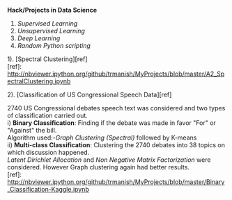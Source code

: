 **Hack/Projects in Data Science**

1) *Supervised Learning*  
2) *Unsupervised Learning*  
3) *Deep Learning*  
4) *Random Python scripting*   
  
1). [Spectral Clustering][ref]  
[ref]: http://nbviewer.ipython.org/github/trmanish/MyProjects/blob/master/A2_SpectralClustering.ipynb  

2). [Classification of US Congressional Speech Data][ref]  

2740 US Congressional debates speech text was considered and two types of classification 
carried out.  
i) **Binary Classification**: Finding if the debate was made in favor "For" or "Against" the bill.  
    Algorithm used:-*Graph Clustering (Spectral)* followed by K-means  
ii) **Multi-class Classification**: Clustering the 2740 debates into 38 topics on which discussion happened.  
    *Latent Dirichlet Allocation* and *Non Negative Matrix Factorization* were considered. However Graph clustering
    again had better results.  
  [ref]: http://nbviewer.ipython.org/github/trmanish/MyProjects/blob/master/Binary_Classification-Kaggle.ipynb





